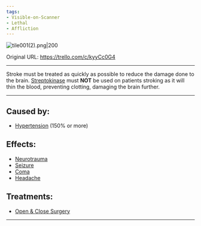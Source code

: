 ```yaml
---
tags:
- Visible-on-Scanner
- Lethal
- Affliction
---
```


![tile001(2).png\|200](/Head_Brain/Stroke%20-%20Attachments/6718845db30472d958dd7c1e.png)

Original URL: https://trello.com/c/kyyCc0G4

---

Stroke must be treated as quickly as possible to reduce the damage done to the brain. [Streptokinase](../Items/Streptokinase.md) must **NOT** be used on patients stroking as it will thin the blood, preventing clotting, damaging the brain further.

---

## Caused by:

- [Hypertension](../Blood/Hypertension.md) (150% or more)

## Effects:

- [Neurotrauma](Neurotrauma.md)
- [Seizure](Seizure.md)
- [Coma](Coma.md)
- [Headache](../Symptoms/Headache.md)

## Treatments:

- [Open & Close Surgery](../Procedures/Open%20&%20Close%20Surgery.md)

---


